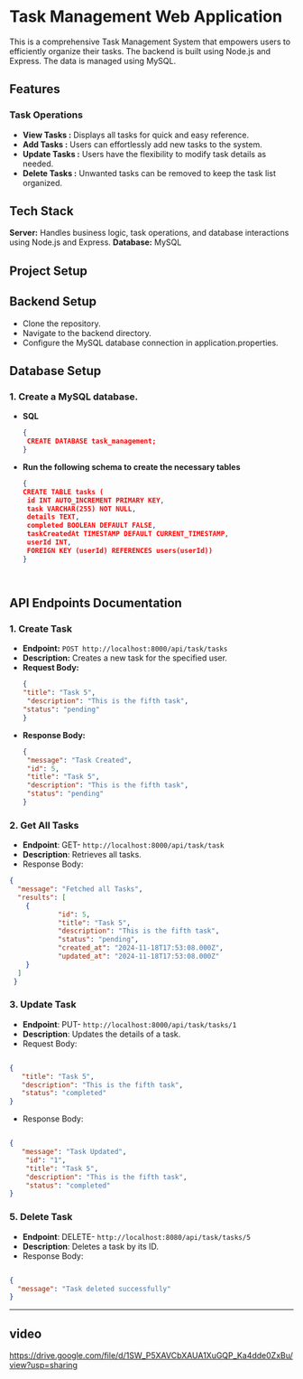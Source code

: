 # Task Management Web Application

This is a comprehensive Task Management System that empowers users to efficiently organize their tasks. The backend is built using Node.js and Express. The data is managed using MySQL.

## Features 

### Task Operations 

- **View Tasks  :** Displays all tasks for quick and easy reference.
- **Add Tasks :** Users can effortlessly add new tasks to the system.
- **Update Tasks :** Users have the flexibility to modify task details as needed.
- **Delete Tasks  :** Unwanted tasks can be removed to keep the task list organized.


## Tech Stack 
**Server:** Handles business logic, task operations, and database interactions using Node.js and Express.
**Database:** MySQL


## Project Setup
## Backend Setup
- Clone the repository.
- Navigate to the backend directory.
- Configure the MySQL database connection in application.properties.

 ## Database Setup

 ### 1. Create a MySQL database.

- **SQL**
  ```json
  {
   CREATE DATABASE task_management;
  }

- **Run the following schema to create the necessary tables**
   ```json
  {
  CREATE TABLE tasks (
    id INT AUTO_INCREMENT PRIMARY KEY,
    task VARCHAR(255) NOT NULL,
    details TEXT,
    completed BOOLEAN DEFAULT FALSE,
    taskCreatedAt TIMESTAMP DEFAULT CURRENT_TIMESTAMP,
    userId INT,
    FOREIGN KEY (userId) REFERENCES users(userId))
  }
   



## API Endpoints Documentation

### 1. Create Task

- **Endpoint:** `POST http://localhost:8000/api/task/tasks`
- **Description:** Creates a new task for the specified user.
- **Request Body:**
  ```json
  {
  "title": "Task 5",
   "description": "This is the fifth task",
  "status": "pending"
  }

 - **Response Body:**
   ```json
   {
    "message": "Task Created",
    "id": 5,
    "title": "Task 5",
    "description": "This is the fifth task",
    "status": "pending"
   }


### 2. Get All Tasks
- **Endpoint**: GET- `http://localhost:8000/api/task/task`
- **Description**: Retrieves all tasks.
- Response Body:
```json
{
  "message": "Fetched all Tasks",
  "results": [
    {
            "id": 5,
            "title": "Task 5",
            "description": "This is the fifth task",
            "status": "pending",
            "created_at": "2024-11-18T17:53:08.000Z",
            "updated_at": "2024-11-18T17:53:08.000Z"
    }
  ]
 }


```
### 3. Update Task
- **Endpoint**: PUT- `http://localhost:8000/api/task/tasks/1`
- **Description**: Updates the details of a task.
- Request Body:
```json

{
   "title": "Task 5",
   "description": "This is the fifth task",
   "status": "completed"
}
```
- Response Body:
```json

{
   "message": "Task Updated",
    "id": "1",
    "title": "Task 5",
    "description": "This is the fifth task",
    "status": "completed"
}

```

### 5. Delete Task
- **Endpoint**: DELETE- `http://localhost:8080/api/task/tasks/5`
- **Description**: Deletes a task by its ID.
- Response Body:
```json

{
  "message": "Task deleted successfully"
}

```
---------------------------------------------------------------------------------------
## video
https://drive.google.com/file/d/1SW_P5XAVCbXAUA1XuGQP_Ka4dde0ZxBu/view?usp=sharing
